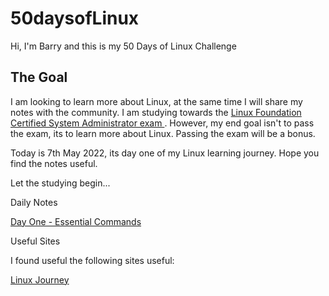 # 50daysofLinux

Hi, I'm Barry and this is my 50 Days of Linux Challenge

## The Goal
I am looking to learn more about Linux, at the same time I will share my notes with the community. I am studying towards the [Linux Foundation Certified System Administrator exam ](https://training.linuxfoundation.org/certification/linux-foundation-certified-sysadmin-lfcs/). However, my end goal isn't to pass the exam, its to learn more about Linux. Passing the exam will be a bonus.

Today is 7th May 2022, its day one of my Linux learning journey. Hope you find the notes useful.

Let the studying begin...

Daily Notes

[Day One - Essential Commands](linuxday.md)

Useful Sites

I found useful the following sites useful:

[Linux Journey](https://linuxjourney.com/)
